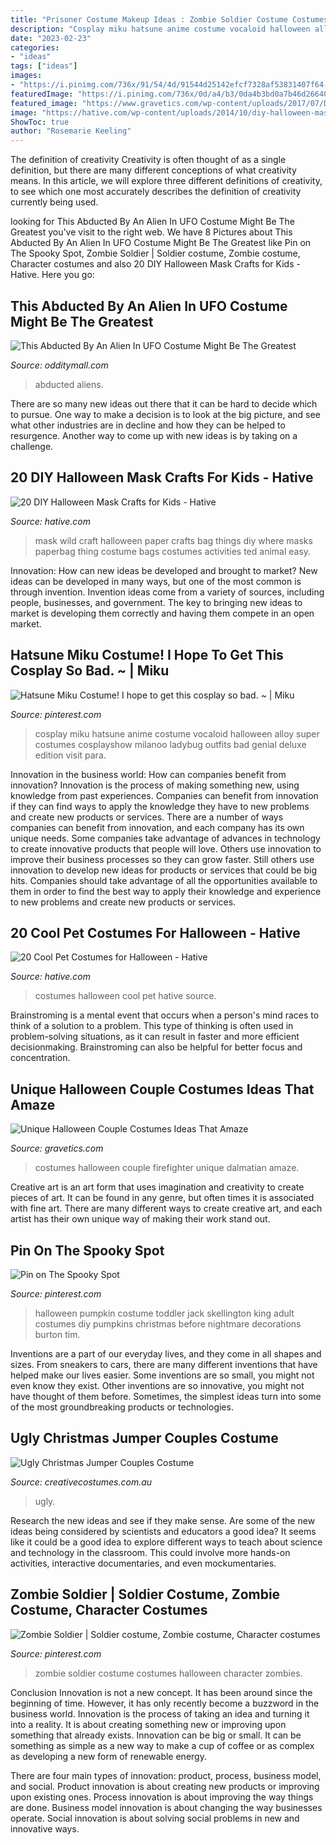 ```yaml
---
title: "Prisoner Costume Makeup Ideas : Zombie Soldier Costume Costumes Halloween Character Zombies"
description: "Cosplay miku hatsune anime costume vocaloid halloween alloy super costumes cosplayshow milanoo ladybug outfits bad genial deluxe edition visit para"
date: "2023-02-23"
categories:
- "ideas"
tags: ["ideas"]
images:
- "https://i.pinimg.com/736x/91/54/4d/91544d25142efcf7328af53831407f64--toddler-halloween-costumes-halloween-fun.jpg"
featuredImage: "https://i.pinimg.com/736x/0d/a4/b3/0da4b3bd0a7b46d26640adc11db636dc--character-costumes-zombies.jpg"
featured_image: "https://www.gravetics.com/wp-content/uploads/2017/07/Dalmatian-Firefighter.jpg"
image: "https://hative.com/wp-content/uploads/2014/10/diy-halloween-mask-crafts/20-paperbag-mask.jpg"
ShowToc: true
author: "Rosemarie Keeling"
---
```



The definition of creativity
Creativity is often thought of as a single definition, but there are many different conceptions of what creativity means. In this article, we will explore three different definitions of creativity, to see which one most accurately describes the definition of creativity currently being used.

	

		
looking for This Abducted By An Alien In UFO Costume Might Be The Greatest you've visit to the right web. We have 8 Pictures about This Abducted By An Alien In UFO Costume Might Be The Greatest like Pin on The Spooky Spot, Zombie Soldier | Soldier costume, Zombie costume, Character costumes and also 20 DIY Halloween Mask Crafts for Kids - Hative. Here you go:
		
    
## This Abducted By An Alien In UFO Costume Might Be The Greatest

<img loading=lazy src="https://odditymall.com/includes/content/upload/this-abducted-by-an-alien-in-ufo-costume-might-be-the-greatest-halloween-idea-ever-8953.jpg" onerror="this.onerror=null;this.src='https://tse3.mm.bing.net/th?id=OIP.sUArY555Z_kafHp1S0efcAHaKf&amp;pid=15.1';" alt="This Abducted By An Alien In UFO Costume Might Be The Greatest">

_Source: odditymall.com_

>abducted aliens. 

	

There are so many new ideas out there that it can be hard to decide which to pursue. One way to make a decision is to look at the big picture, and see what other industries are in decline and how they can be helped to resurgence. Another way to come up with new ideas is by taking on a challenge.

    
## 20 DIY Halloween Mask Crafts For Kids - Hative

<img loading=lazy src="https://hative.com/wp-content/uploads/2014/10/diy-halloween-mask-crafts/20-paperbag-mask.jpg" onerror="this.onerror=null;this.src='https://tse4.mm.bing.net/th?id=OIP.w9EeT0ItM-X6WRgS_7qnhQHaLH&amp;pid=15.1';" alt="20 DIY Halloween Mask Crafts for Kids - Hative">

_Source: hative.com_

>mask wild craft halloween paper crafts bag things diy where masks paperbag thing costume bags costumes activities ted animal easy. 

	

Innovation: How can new ideas be developed and brought to market?
New ideas can be developed in many ways, but one of the most common is through invention. Invention ideas come from a variety of sources, including people, businesses, and government. The key to bringing new ideas to market is developing them correctly and having them compete in an open market.

    
## Hatsune Miku Costume! I Hope To Get This Cosplay So Bad. ~ | Miku

<img loading=lazy src="https://i.pinimg.com/736x/e4/81/29/e481294bb388ba27468ced5bf6b5e7e4--hatsune-miku-to-get.jpg" onerror="this.onerror=null;this.src='https://tse2.mm.bing.net/th?id=OIP.LhfpqDiWlJILzuYZu66jfwAAAA&amp;pid=15.1';" alt="Hatsune Miku Costume! I hope to get this cosplay so bad. ~ | Miku">

_Source: pinterest.com_

>cosplay miku hatsune anime costume vocaloid halloween alloy super costumes cosplayshow milanoo ladybug outfits bad genial deluxe edition visit para. 

	

Innovation in the business world: How can companies benefit from innovation?
Innovation is the process of making something new, using knowledge from past experiences. Companies can benefit from innovation if they can find ways to apply the knowledge they have to new problems and create new products or services. There are a number of ways companies can benefit from innovation, and each company has its own unique needs. Some companies take advantage of advances in technology to create innovative products that people will love. Others use innovation to improve their business processes so they can grow faster. Still others use innovation to develop new ideas for products or services that could be big hits. Companies should take advantage of all the opportunities available to them in order to find the best way to apply their knowledge and experience to new problems and create new products or services.

    
## 20 Cool Pet Costumes For Halloween - Hative

<img loading=lazy src="https://hative.com/wp-content/uploads/2014/10/cool-pet-costumes/14-cool-pet-costumes.jpg" onerror="this.onerror=null;this.src='https://tse1.mm.bing.net/th?id=OIP.uuFIlYV26IvA1XalVL0-wQHaKw&amp;pid=15.1';" alt="20 Cool Pet Costumes for Halloween - Hative">

_Source: hative.com_

>costumes halloween cool pet hative source. 

	

Brainstroming is a mental event that occurs when a person's mind races to think of a solution to a problem. This type of thinking is often used in problem-solving situations, as it can result in faster and more efficient decisionmaking. Brainstroming can also be helpful for better focus and concentration.

    
## Unique Halloween Couple Costumes Ideas That Amaze

<img loading=lazy src="https://www.gravetics.com/wp-content/uploads/2017/07/Dalmatian-Firefighter.jpg" onerror="this.onerror=null;this.src='https://tse3.mm.bing.net/th?id=OIP.2GyKmF6GvnY-WS6n4MIymwHaJ4&amp;pid=15.1';" alt="Unique Halloween Couple Costumes Ideas That Amaze">

_Source: gravetics.com_

>costumes halloween couple firefighter unique dalmatian amaze. 

	

Creative art is an art form that uses imagination and creativity to create pieces of art. It can be found in any genre, but often times it is associated with fine art. There are many different ways to create creative art, and each artist has their own unique way of making their work stand out.

    
## Pin On The Spooky Spot

<img loading=lazy src="https://i.pinimg.com/736x/91/54/4d/91544d25142efcf7328af53831407f64--toddler-halloween-costumes-halloween-fun.jpg" onerror="this.onerror=null;this.src='https://tse3.mm.bing.net/th?id=OIP.4M2iFVhQf03WM726y6fnrQHaJ3&amp;pid=15.1';" alt="Pin on The Spooky Spot">

_Source: pinterest.com_

>halloween pumpkin costume toddler jack skellington king adult costumes diy pumpkins christmas before nightmare decorations burton tim. 

	

Inventions are a part of our everyday lives, and they come in all shapes and sizes. From sneakers to cars, there are many different inventions that have helped make our lives easier. Some inventions are so small, you might not even know they exist. Other inventions are so innovative, you might not have thought of them before. Sometimes, the simplest ideas turn into some of the most groundbreaking products or technologies.

    
## Ugly Christmas Jumper Couples Costume

<img loading=lazy src="https://www.creativecostumes.com.au/wp-content/uploads/2018/07/CC_April_18_133-768x1024.jpg" onerror="this.onerror=null;this.src='https://tse2.mm.bing.net/th?id=OIP.HW9Fv4UDj9eJoob3fn4hiwHaJ4&amp;pid=15.1';" alt="Ugly Christmas Jumper Couples Costume">

_Source: creativecostumes.com.au_

>ugly. 

	

Research the new ideas and see if they make sense.
Are some of the new ideas being considered by scientists and educators a good idea? It seems like it could be a good idea to explore different ways to teach about science and technology in the classroom. This could involve more hands-on activities, interactive documentaries, and even mockumentaries.

    
## Zombie Soldier | Soldier Costume, Zombie Costume, Character Costumes

<img loading=lazy src="https://i.pinimg.com/736x/0d/a4/b3/0da4b3bd0a7b46d26640adc11db636dc--character-costumes-zombies.jpg" onerror="this.onerror=null;this.src='https://tse1.mm.bing.net/th?id=OIP.qmIlF13CyVSk6-FGu-oRHQHaJ4&amp;pid=15.1';" alt="Zombie Soldier | Soldier costume, Zombie costume, Character costumes">

_Source: pinterest.com_

>zombie soldier costume costumes halloween character zombies. 

	

Conclusion
Innovation is not a new concept. It has been around since the beginning of time. However, it has only recently become a buzzword in the business world.
Innovation is the process of taking an idea and turning it into a reality. It is about creating something new or improving upon something that already exists. Innovation can be big or small. It can be something as simple as a new way to make a cup of coffee or as complex as developing a new form of renewable energy.

There are four main types of innovation: product, process, business model, and social. Product innovation is about creating new products or improving upon existing ones. Process innovation is about improving the way things are done. Business model innovation is about changing the way businesses operate. Social innovation is about solving social problems in new and innovative ways.

